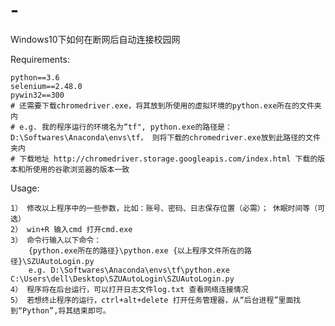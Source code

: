 # -
Windows10下如何在断网后自动连接校园网

Requirements:

	python==3.6
	selenium==2.48.0	
	pywin32==300
	# 还需要下载chromedriver.exe，将其放到所使用的虚拟环境的python.exe所在的文件夹内
	# e.g. 我的程序运行的环境名为“tf", python.exe的路径是：D:\Softwares\Anaconda\envs\tf， 则将下载的chromedriver.exe放到此路径的文件夹内
	# 下载地址 http://chromedriver.storage.googleapis.com/index.html 下载的版本和所使用的谷歌浏览器的版本一致

Usage:

	1） 修改以上程序中的一些参数，比如：账号、密码、日志保存位置（必需）； 休眠时间等（可选）
	2） win+R 输入cmd 打开cmd.exe
	3） 命令行输入以下命令：
		{python.exe所在的路径}\python.exe {以上程序文件所在的路径}\SZUAutoLogin.py
		e.g. D:\Softwares\Anaconda\envs\tf\python.exe C:\Users\dell\Desktop\SZUAutoLogin\SZUAutoLogin.py
	4） 程序将在后台运行，可以打开日志文件log.txt 查看网络连接情况
	5） 若想终止程序的运行，ctrl+alt+delete 打开任务管理器，从“后台进程”里面找到“Python”,将其结束即可。
